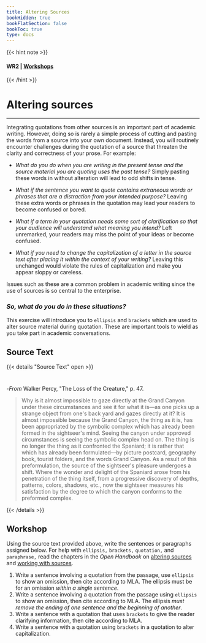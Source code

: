 ```yaml
---
title: Altering Sources
bookHidden: true
bookFlatSection: false
bookToc: true
type: docs
---
```

{{< hint note >}} 
#### <i class="fas fa-dot-circle"></i>  **WR2** | [**Workshops**](/courses/workshops/) 
{{< /hint >}}

# Altering sources

---

Integrating quotations from other sources is an important part of academic writing. However, doing so is rarely a simple process of cutting and pasting the words from a source into your own document. Instead, you will routinely encounter challenges during the quotation of a source that threaten the clarity and correctness of your prose. For example:

- <i class="fas fa-question-circle"></i> *What do you do when you are writing in the present tense and the source material you are quoting uses the past tense?* Simply pasting these words in without alteration will lead to odd shifts in tense. 

- <i class="fas fa-question-circle"></i> *What if the sentence you want to quote contains extraneous words or phrases that are a distraction from your intended purpose?* Leaving these extra words or phrases in the quotation may lead your readers to become confused or bored.  

- <i class="fas fa-question-circle"></i> *What if a term in your quotation needs some sort of clarification so that your audience will understand what meaning you intend?* Left unremarked, your readers may miss the point of your ideas or become confused.

- <i class="fas fa-question-circle"></i> *What if you need to change the capitalization of a letter in the source text after placing it within the context of your writing?* Leaving this unchanged would violate the rules of capitalization and make you appear sloppy or careless. 

Issues such as these are a common problem in academic writing since the use of sources is so central to the enterprise. 

### *So, what do you do in these situations?*

This exercise will introduce you to `ellipsis` and `brackets` which are used to alter source material during quotation. These are important tools to wield as you take part in academic conversations.  

## Source Text

{{< details "Source Text" open >}}
#

-*From* Walker Percy, "The Loss of the Creature," p. 47.

>Why is it almost impossible to gaze directly at the Grand Canyon under these circumstances and see it for what it is—as one picks up a strange object from one's back yard and gazes directly at it? It is almost impossible because the Grand Canyon, the thing as it is, has been appropriated by the symbolic complex which has already been formed in the sightseer's mind. Seeing the canyon under approved circumstances is seeing the symbolic complex head on. The thing is no longer the thing as it confronted the Spaniard; it is rather that which has already been formulated—by picture postcard, geography book, tourist folders, and the words Grand Canyon. As a result of this preformulation, the source of the sightseer's pleasure undergoes a shift. Where the wonder and delight of the Spaniard arose from his penetration of the thing itself, from a progressive discovery of depths, patterns, colors, shadows, etc., now the sightseer measures his satisfaction by the degree to which the canyon conforms to the preformed complex.

{{< /details >}} 

## Workshop

Using the source text provided above, write the sentences or paragraphs assigned below. For help with `ellipsis,` `brackets,` `quotation,` and `paraphrase,` read the chapters in the *Open Handbook* on [altering sources](/resources/open-handbook/chapter-9) and [working with sources](/resources/open-handbook/chapter-8). 

1. Write a sentence involving a quotation from the passage, use `ellipsis` to show an omission, then cite according to MLA. The ellipsis must be for an omission *within a single sentence*. 
2. Write a sentence involving a quotation from the passage using `ellipsis` to show an omission, then cite according to MLA. The ellipsis *must remove the ending of one sentence and the beginning of another*. 
3. Write a sentence with a quotation that uses `brackets` to give the reader clarifying information, then cite according to MLA. 
4. Write a sentence with a quotation using `brackets` in a quotation to alter capitalization.

<!---
## My Attempt

1. **Write a sentence involving a quotation from the passage, use ellipsis to show an omission, then cite according to MLA. The ellipsis must be for an omission within a single sentence**.

{{< hint note >}} <span style="color: var(--in-class)"><i class="fa-solid fa-quote-left"></i></span> Why is it <span class="highlight">almost impossible</span> to gaze directly at the Grand Canyon under these circumstances and see it for what it is—as one picks up a strange object from one's back yard and gazes directly at it? It is almost impossible <span class="highlight">because the Grand Canyon<strike>, the thing as it is,</strike> has been appropriated by the symbolic complex which has already been formed in the sightseer's mind</span>. {{< /hint >}} 

- Percy alleges that it is “almost impossible” to encounter the place “because the Grand Canyon . . . has been appropriated by the symbolic complex which has already been formed in the sightseer’s mind” (47).
   
2. **Write a sentence involving a quotation from the passage using ellipsis to show an omission, then cite according to MLA. The ellipsis must remove the ending of one sentence and the beginning of another**.

{{< hint note >}} <span style="color: var(--in-class)"><i class="fa-solid fa-quote-left"></i></span> Why is it <span class="highlight">almost impossible to gaze directly at the Grand Canyon </span>under these circumstances and see it for what it is—as one picks up a strange object from one's back yard and gazes directly at it? It is almost impossible<span class="highlight"> because the Grand Canyon, the thing as it is, has been appropriated by the symbolic complex which has already been formed in the sightseer's mind.</span>. {{< /hint >}} 

- As Percy argues, it is “almost impossible to gaze directly at the Grand Canyon . . . . because the Grand Canyon, the thing as it is, has been appropriated by the symbolic complex which has already been formed in the sightseer's mind" (47).
   
3. **Write a sentence with a quotation that uses brackets to give the reader clarifying information, then cite according to MLA**.

{{< hint note >}} <span style="color: var(--in-class)"><i class="fa-solid fa-quote-left"></i></span> The <span class="highlight">thing</span> is no longer the thing as it confronted the Spaniard; it is rather that which has already been formulated—by picture postcard, geography book, tourist folders, and the words Grand Canyon.</span>. {{< /hint >}} 

- “The [Grand Canyon] is no longer the thing as it confronted the Spaniard,” writes Walker Percy, “it is rather that which has already been formulated—by picture postcard, geography book, tourist folders, and the words Grand Canyon” (47).
   
4. **Write a sentence with a quotation using brackets to alter capitalization**.

{{< hint note >}} <span style="color: var(--in-class)"><i class="fa-solid fa-quote-left"></i></span> It is almost impossible because <span class="highlight">the Grand Canyon, the thing as it is, has been appropriated by the symbolic complex which has already been formed in the sightseer's mind</span>. {{< /hint >}} 

- “[T]he Grand Canyon, the thing as it is, has been appropriated by the symbolic complex which has already been formed in the sightseer’s mind” (Percy 47).
   
<!---
## Example Sentences

{{< hint note >}} 

<span style="color: var(--circle-dots)"><i class="far fa-dot-circle"></i></span>  My [attempt to complete this workshop](/docs/altering-sources-answers.pdf).


{{< /hint >}}

--->


